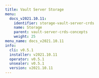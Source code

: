 ```yaml
---
title: Vault Server Storage
menu:
  docs_v2021.10.11:
    identifier: storage-vault-server-crds
    name: Storage
    parent: vault-server-crds-concepts
    weight: 25
menu_name: docs_v2021.10.11
info:
  cli: v0.5.1
  installer: v2021.10.11
  operator: v0.5.1
  unsealer: v0.5.1
  version: v2021.10.11
---
```


